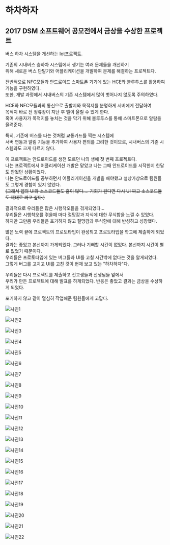 # 하차하자

## 2017 DSM 소프트웨어 공모전에서 금상을 수상한 프로젝트

버스 하차 시스템을 개선하는 Iot프로젝트.

기존의 시내버스 승하차 시스템에서 생기는 여러 문제들을 개선하기  
위해 새로운 버스 단말기와 어플리케이션을 개발하여 문제를 해결하는 프로젝트다.  

전반적으로 NFC모듈과 안드로이드 스마트폰 기기에 있는 HCE와 블루투스를 활용하여 기능을 구현하였다.  
또한, 개발 과정에서 시내버스의 기존 시스템에서 많이 벗어나지 않도록 주의하였다.

HCE와 NFC모듈과의 통신으로 출발지와 목적지를 분명하게 서버에게 전달하여  
목적지 바로 전 정류장이 지난 후 벨이 울릴 수 있게 한다.  
혹여 사용자가 목적지를 놓치는 것을 막기 위해 블루투스를 통해 스마트폰으로 알람을 울려준다.  

특히, 기존에 버스를 타는 것처럼 교통카드를 찍는 시스템에  
서버 연동과 알림 기능을 추가하여 사용자 편의를 고려한 것이므로, 시내버스의 기존 시스템과도 크게 다르지 않다. 

이 프로젝트는 안드로이드를 생전 모르던 나의 생애 첫 번째 프로젝트다.  
나는 프로젝트에서 어플리케이션 개발은 맡았고 나는 그때 안드로이드를 시작한지 한달도 안됬던 상황이었다.  
나는 안드로이드를 공부하면서 어플리케이션을 개발을 해야했고 설상가상으로 팀원들도 그렇게 경험이 있지 않았다.  
~~(그래서 앱의 UI와 소스코드들도 흠이 많다.... 기회가 된다면 다시 UI 짜고 소스코드들도 제대로 짜고 싶다.)~~  
 
결과적으로 우리들은 많은 시행착오들을 겪게되었다...  
우리들은 시행착오를 겪을때 마다 절망감과 지식에 대한 무식함을 느낄 수 있었다.  
하지만 그만큼 우리들은 포기하지 않고 절망감과 무식함에 대해 반성하고 성장했다.  

많은 노력 끝에 프로젝트의 프로토타입이 완성되고 프로토타입을 학교에 제출하게 되었다.  
결과는 좋았고 본선까지 가게되었다. 그러나 기뻐할 시간이 없었다. 본선까지 시간이 별로 없었기 때문이다.    
우리들은 프로토타입에 있는 버그들과 UI를 고칠 시간밖에 없다는 것을 알게되었다.  
그렇게 버그를 고치고 UI를 고친 것이 현재 보고 있는 "하차하자"다.  

우리들은 다시 프로젝트를 제출하고 전교생들과 선생님들 앞에서  
우리가 만든 프로젝트에 대해 발표를 하게되었다. 반응은 좋았고 결과는 금상을 수상하게 되었다.   

포기하지 않고 같이 열심히 작업해준 팀원들에게 고맙다.  

![사진1](ProjectInfo/1.png "1")

![사진2](ProjectInfo/2.png "2")

![사진3](ProjectInfo/3.png "3")

![사진4](ProjectInfo/4.png "4")

![사진5](ProjectInfo/5.png "5")

![사진6](ProjectInfo/6.png "6")

![사진7](ProjectInfo/7.png "7")

![사진8](ProjectInfo/8.png "8")

![사진9](ProjectInfo/9.png "9")

![사진10](ProjectInfo/10.png "10")

![사진11](ProjectInfo/11.png "11")

![사진12](ProjectInfo/12.png "12")

![사진13](ProjectInfo/13.png "13")

![사진14](ProjectInfo/14.png "14")

![사진15](ProjectInfo/15.png "15")

![사진16](ProjectInfo/16.png "16")

![사진17](ProjectInfo/17.png "17")

![사진18](ProjectInfo/18.png "18")

![사진19](ProjectInfo/19.png "19")

![사진20](ProjectInfo/20.png "20")

![사진21](ProjectInfo/21.png "21")

![사진22](ProjectInfo/22.png "22")